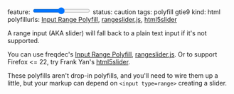 feature: <input type=range>
status: caution
tags: polyfill gtie9
kind: html
polyfillurls: [Input Range Polyfill](http://www.frequency-decoder.com/2010/11/18/unobtrusive-slider-control-html5-input-range-polyfill/), [rangeslider.js](http://andreruffert.github.io/rangeslider.js/), [html5slider](https://github.com/fryn/html5slider)

A range input (AKA slider) will fall back to a plain text input if it's not supported.

You can use freqdec's [Input Range Polyfill](http://www.frequency-decoder.com/2010/11/18/unobtrusive-slider-control-html5-input-range-polyfill/),  [rangeslider.js](http://andreruffert.github.io/rangeslider.js/). Or to support Firefox <= 22, try Frank Yan's [html5slider](https://github.com/fryn/html5slider).

These polyfills aren't drop-in polyfills, and you'll need to wire them up a little, but your markup can depend on `<input type=range>` creating a slider.
